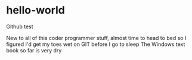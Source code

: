 # hello-world
Github test

New to all of this coder programmer stuff, almost time to head to bed so I figured I'd get my toes wet on GIT before I go to sleep
The Windows text book so far is very dry
